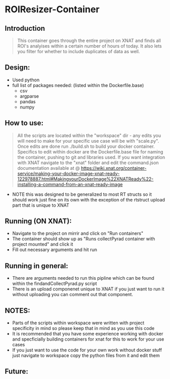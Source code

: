 # ROIResizer-Container 

## Introduction

> This container goes through the entire project on XNAT and finds all ROI's analyises within a certain number of hours of today. It also lets you filter for whether to include duplicates of data as well. 

##  Design: 
  * Used python 
  * full list of packages needed: (listed within the Dockerfile.base)
    * csv
    * argparse 
    * pandas 
    * numpy
    
   
##  How to use:
  > All the scripts are located within the "workspace" dir - any edits you will need to make for your specific use case will be with "scale.py". Once edits are done run ./build.sh to build your docker container. Specifics to edit within docker are the Dockerfile.base file for naming the container, pushing to git and libraries used. If you want integration with XNAT navigate to the "xnat" folder and edit the command.json documentation available at @ https://wiki.xnat.org/container-service/making-your-docker-image-xnat-ready-122978887.html#MakingyourDockerImage%22XNATReady%22-installing-a-command-from-an-xnat-ready-image

  * NOTE this was designed to be generalized to most RT structs so it should work just fine on its own with the exception of the rtstruct upload part that is unique to XNAT 

## Running (ON XNAT): 
  * Navigate to the project on mirrir and click on "Run containers"
  * The container should show up as "Runs collectPyrad container with project mounted" and click it
  * Fill out necessary arguments and hit run

## Running in general: 
  * There are arguments needed to run this pipline which can be found within the findandCollectPyrad.py script 
  * There is an upload componenet unique to XNAT if you just want to run it without uploading you can comment out that component. 

## NOTES: 
  * Parts of the scripts within workspace were written with project specificity in mind so please keep that in mind as you use this code 
  * It is recommended that you have some experience working with docker and specficially building containers for xnat for this to work for your use cases 
  * If you just want to use the code for your own work without docker stuff just navigate to workspace copy the python files from it and edit them 
  
## Future:   
